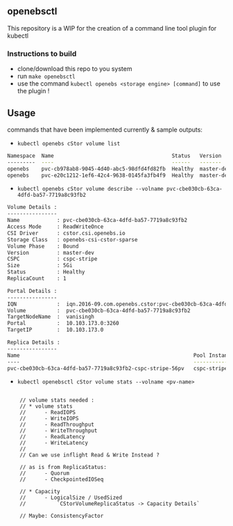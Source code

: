 ## openebsctl

This repository is a WIP for the creation of a command line tool plugin for kubectl

### Instructions to build

- clone/download this repo to you system
- run `make openebsctl`
- use the command `kubectl openebs <storage engine> [command]` to use the
plugin !

## Usage

commands that have been implemented currently & sample outputs:
* `kubectl openebs cStor volume list`

```bash
Namespace  Name                                      Status   Version     Capacity  StorageClass          Attached  Access Mode      Attached Node
---------  ----                                      ------   -------     --------  ------------          --------  -----------      -------------
openebs    pvc-cb978ab8-9045-4d40-abc5-98dfd4fd82fb  Healthy  master-dev  5Gi       cstor.csi.openebs.io  Attached  ReadWriteOnce    vanisingh
openebs    pvc-e20c1212-1ef6-42c4-9638-0145fa3fb4f9  Healthy  master-dev  5Gi       N/A                   N/A                        N/A
```

* `kubectl openebs cStor volume describe --volname pvc-cbe030cb-63ca-4dfd-ba57-7719a8c93fb2`
```bash
Volume Details :
----------------
Name            : pvc-cbe030cb-63ca-4dfd-ba57-7719a8c93fb2
Access Mode     : ReadWriteOnce
CSI Driver      : cstor.csi.openebs.io
Storage Class   : openebs-csi-cstor-sparse
Volume Phase    : Bound
Version         : master-dev
CSPC            : cspc-stripe
Size            : 5Gi
Status          : Healthy
ReplicaCount	: 1

Portal Details :
----------------
IQN             :  iqn.2016-09.com.openebs.cstor:pvc-cbe030cb-63ca-4dfd-ba57-7719a8c93fb2
Volume          :  pvc-cbe030cb-63ca-4dfd-ba57-7719a8c93fb2
TargetNodeName  :  vanisingh
Portal          :  10.103.173.0:3260
TargetIP        :  10.103.173.0

Replica Details :
----------------
Name                                                        Pool Instance     Status
----                                                        -------------     ------
pvc-cbe030cb-63ca-4dfd-ba57-7719a8c93fb2-cspc-stripe-56pv   cspc-stripe-56pv  Healthy


```

* `kubectl openebsctl cStor volume stats --volname <pv-name>`
```

	// volume stats needed :
	// * volume stats
	//		- ReadIOPS
	//		- WriteIOPS
	//		- ReadThroughput
	//		- WriteThroughput
	//		- ReadLatency
	//		- WriteLatency
	//
	// Can we use inflight Read & Write Instead ?

	// as is from ReplicaStatus:
	//		- Quorum
	//		- CheckpointedIOSeq

	// * Capacity
	//		- LogicalSize / UsedSized
	//			`CStorVolumeReplicaStatus -> Capacity Details`

	// Maybe: ConsistencyFactor

```